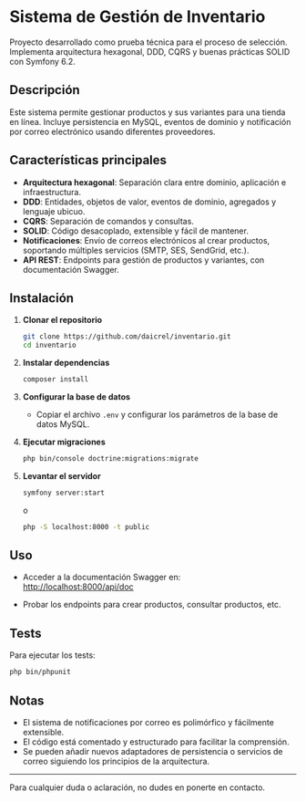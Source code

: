 # Sistema de Gestión de Inventario

Proyecto desarrollado como prueba técnica para el proceso de selección. 
Implementa arquitectura hexagonal, DDD, CQRS y buenas prácticas SOLID con Symfony 6.2.

## Descripción

Este sistema permite gestionar productos y sus variantes para una tienda en línea. 
Incluye persistencia en MySQL, eventos de dominio y notificación por correo electrónico usando diferentes proveedores.

## Características principales

- **Arquitectura hexagonal**: Separación clara entre dominio, aplicación e infraestructura.
- **DDD**: Entidades, objetos de valor, eventos de dominio, agregados y lenguaje ubicuo.
- **CQRS**: Separación de comandos y consultas.
- **SOLID**: Código desacoplado, extensible y fácil de mantener.
- **Notificaciones**: Envío de correos electrónicos al crear productos, soportando múltiples servicios (SMTP, SES, SendGrid, etc.).
- **API REST**: Endpoints para gestión de productos y variantes, con documentación Swagger.

## Instalación

1. **Clonar el repositorio**
   ```bash
   git clone https://github.com/daicrel/inventario.git
   cd inventario
   ```

2. **Instalar dependencias**
   ```bash
   composer install
   ```

3. **Configurar la base de datos**
   - Copiar el archivo `.env` y configurar los parámetros de la base de datos MySQL.

4. **Ejecutar migraciones**
   ```bash
   php bin/console doctrine:migrations:migrate
   ```

5. **Levantar el servidor**
   ```bash
   symfony server:start
   ```
   o
   ```bash
   php -S localhost:8000 -t public
   ```

## Uso

- Acceder a la documentación Swagger en:  
  [http://localhost:8000/api/doc](http://localhost:8000/api/doc)

- Probar los endpoints para crear productos, consultar productos, etc.

## Tests

Para ejecutar los tests:
```bash
php bin/phpunit
```

## Notas

- El sistema de notificaciones por correo es polimórfico y fácilmente extensible.
- El código está comentado y estructurado para facilitar la comprensión.
- Se pueden añadir nuevos adaptadores de persistencia o servicios de correo siguiendo los principios de la arquitectura.

---

Para cualquier duda o aclaración, no dudes en ponerte en contacto. 